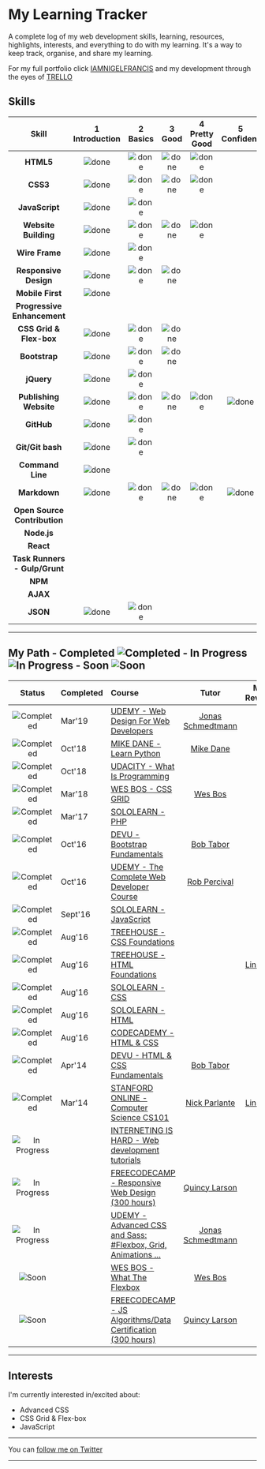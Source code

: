 
# My Learning Tracker 

A complete log of my web development skills, learning, resources, highlights, interests, and everything to do with my learning. It's a way to keep track, organise, and share my learning.

For my full portfolio click [IAMNIGELFRANCIS](https://iamnigelfrancis.com/projects.html) 
and my development through the eyes of [TRELLO](https://trello.com/b/OIZp4RNd/development) 

## Skills

[done]: https://user-images.githubusercontent.com/10099150/48672227-1c8e2980-eb2b-11e8-89ee-07cfaac6399f.png "Done"

|               Skill              | 1<br>Introduction | 2<br>Basics   | 3<br>Good     | 4<br>Pretty Good | 5<br>Confident | 6<br>Awesome    |
|:--------------------------------:|:-----------------:|:-------------:|:-------------:|:----------------:|:--------------:|:---------------:|
|**HTML5**                         | ![done][done]     | ![done][done] | ![done][done] | ![done][done]    |                |                 |
|**CSS3**                          | ![done][done]     | ![done][done] | ![done][done] | ![done][done]    |                |                 |
|**JavaScript**                    | ![done][done]     | ![done][done] |               |                  |                |                 |
|**Website Building**              | ![done][done]     | ![done][done] | ![done][done] | ![done][done]    |                |                 |
|**Wire Frame**                    | ![done][done]     | ![done][done] |               |                  |                |                 |
|**Responsive Design**             | ![done][done]     | ![done][done] | ![done][done] |                  |                |                 |
|**Mobile First**                  | ![done][done]     |               |               |                  |                |                 |
|**Progressive Enhancement**       |                   |               |               |                  |                |                 |
|**CSS Grid & Flex-box**           | ![done][done]     | ![done][done] | ![done][done] |                  |                |                 |
|**Bootstrap**                     | ![done][done]     | ![done][done] | ![done][done] |                  |                |                 |
|**jQuery**                        | ![done][done]     | ![done][done] |               |                  |                |                 |
|**Publishing Website**            | ![done][done]     | ![done][done] | ![done][done] |  ![done][done]   | ![done][done]  |                 |
|**GitHub**                        | ![done][done]     | ![done][done] |               |                  |                |                 |
|**Git/Git bash**                  | ![done][done]     | ![done][done] |               |                  |                |                 |
|**Command Line**                  | ![done][done]     |               |               |                  |                |                 |
|**Markdown**                      | ![done][done]     | ![done][done] | ![done][done] | ![done][done]    | ![done][done]  |                 |
|**Open Source Contribution**      |                   |               |               |                  |                |                 |
|**Node.js**                       |                   |               |               |                  |                |                 |
|**React**                         |                   |               |               |                  |                |                 |
|**Task Runners - Gulp/Grunt**     |                   |               |               |                  |                |                 |
|**NPM**                           |                   |               |               |                  |                |                 |
|**AJAX**                          |                   |               |               |                  |                |                 |
|**JSON**                          | ![done][done]     | ![done][done] |               |                  |                |
----

## My Path - Completed ![Completed][Completed] - In Progress ![In Progress][In Progress] - Soon ![Soon][Soon]

[//]: # (Status images) 

[Completed]: https://user-images.githubusercontent.com/10099150/48672227-1c8e2980-eb2b-11e8-89ee-07cfaac6399f.png "Completed"
[In Progress]: https://user-images.githubusercontent.com/10099150/48672235-329bea00-eb2b-11e8-8af1-908930f14f0e.png "In Progress"
[Soon]: https://user-images.githubusercontent.com/10099150/48672298-1b113100-eb2c-11e8-8d25-b40b13d64637.png "Soon"

|            Status           |  Completed  | Course                                                          | Tutor                     | My Review      |
|:---------------------------:|:---------   |:----------------------------------------------------------------|:-------------------------:|:--------------:|
| ![Completed][Completed]     |  Mar'19     | [UDEMY - Web Design For Web Developers]                         | [Jonas Schmedtmann]       |                |
| ![Completed][Completed]     |  Oct'18     | [MIKE DANE - Learn Python]                                      | [Mike Dane]               |                |
| ![Completed][Completed]     |  Oct'18     | [UDACITY - What Is Programming]                                 |                           |                |
| ![Completed][Completed]     |  Mar'18     | [WES BOS - CSS GRID]                                            | [Wes Bos]                 |                |
| ![Completed][Completed]     |  Mar'17     | [SOLOLEARN - PHP]                                               |                           |                |
| ![Completed][Completed]     |  Oct'16     | [DEVU - Bootstrap Fundamentals]                                 | [Bob Tabor]               |                |
| ![Completed][Completed]     |  Oct'16     | [UDEMY - The Complete Web Developer Course ]                    | [Rob Percival]            |                |
| ![Completed][Completed]     |  Sept'16    | [SOLOLEARN - JavaScript]                                        |                           |                |
| ![Completed][Completed]     |  Aug'16     | [TREEHOUSE - CSS Foundations]                                   |                           |                |
| ![Completed][Completed]     |  Aug'16     | [TREEHOUSE - HTML Foundations]                                  |                           | [Link 02]      |
| ![Completed][Completed]     |  Aug'16     | [SOLOLEARN - CSS]                                               |                           |                |
| ![Completed][Completed]     |  Aug'16     | [SOLOLEARN - HTML]                                              |                           |                |
| ![Completed][Completed]     |  Aug'16     | [CODECADEMY - HTML & CSS]                                       |                           |                |
| ![Completed][Completed]     |  Apr'14     | [DEVU - HTML & CSS Fundamentals]                                | [Bob Tabor]               |                |
| ![Completed][Completed]     |  Mar'14     | [STANFORD ONLINE - Computer Science CS101]                      | [Nick Parlante]           | [Link 01]      |
| ![In Progress][In Progress] |             | [INTERNETING IS HARD - Web development tutorials]               |                           |                |
| ![In Progress][In Progress] |             | [FREECODECAMP - Responsive Web Design (300 hours)]              | [Quincy Larson]           |                |
| ![In Progress][In Progress] |             | [UDEMY - Advanced CSS and Sass: #Flexbox, Grid, Animations ...] | [Jonas Schmedtmann]       |                |
| ![Soon][Soon]               |             | [WES BOS - What The Flexbox]                                    | [Wes Bos]                 |                |
| ![Soon][Soon]               |             | [FREECODECAMP - JS Algorithms/Data Certification (300 hours)]   | [Quincy Larson]           |                |


[//]: # (Reference links to courses)
[UDEMY - Advanced CSS and Sass: #Flexbox, Grid, Animations ...]: https://www.udemy.com/advanced-css-and-sass/learn/v4/content
[UDEMY - Web Design For Web Developers]: https://www.udemy.com/web-design-secrets/
[MIKE DANE - Learn Python]: https://www.mikedane.com/programming-languages/python/
[UDACITY - What Is Programming]: https://eu.udacity.com/course/what-is-programming--ud994
[WES BOS - CSS GRID]: https://cssgrid.io/
[SOLOLEARN - PHP]: https://www.sololearn.com/Course/PHP/
[DEVU - Bootstrap Fundamentals]: https://devu.com/courses/bootstrap-4-fundamentals
[UDEMY - The Complete Web Developer Course ]: https://www.udemy.com/the-complete-web-developer-course-2/
[SOLOLEARN - JavaScript]: https://www.sololearn.com/Course/JavaScript/
[TREEHOUSE - CSS Foundations]: https://www.wiley.com/en-gb/CSS3+Foundations-p-9781118356548                                
[TREEHOUSE - HTML Foundations]: https://www.wiley.com/en-gb/HTML5+Foundations-p-9781118356555                      
[SOLOLEARN - CSS]: https://www.sololearn.com/Course/CSS/
[SOLOLEARN - HTML]: https://www.sololearn.com/Course/HTML/
[CODECADEMY - HTML & CSS]: https://www.codecademy.com/users/IamNigelFrancis/achievements
[DEVU - HTML & CSS Fundamentals]: https://devu.com/courses/html5-and-css3-fundamentals
[STANFORD ONLINE - Computer Science CS101]: https://lagunita.stanford.edu/courses/Engineering/CS101/Summer2014/about

[INTERNETING IS HARD - Web development tutorials]: https://internetingishard.com
[FREECODECAMP - Responsive Web Design (300 hours)]: https://www.freecodecamp.org/iamnigelfrancis/
[UDEMY - Advanced CSS and Sass: #Flexbox, Grid, Animations ...]: https://www.udemy.com/advanced-css-and-sass/

[WES BOS - What The Flexbox]: https://flexbox.io 
[FREECODECAMP - JS Algorithms/Data Certification (300 hours)]: https://learn.freecodecamp.org/javascript-algorithms-and-data-structures/basic-javascript


[//]: # (Reference links to tutors)   

[Jonas Schmedtmann]: https://www.udemy.com/user/jonasschmedtmann/
[Mike Dane]: https://www.mikedane.com/about/
[Wes Bos]: https://wesbos.com/about/
[Nick Parlante]: https://cs.stanford.edu/people/nick/ 
[Bob Tabor]: https://twitter.com/bobtabor?lang=en
[Rob Percival]: https://www.udemy.com/user/robpercival/
[Quincy Larson]: https://twitter.com/ossia

[//]: # (Reference links to review)

[Link 01]: https://iamnigelfrancis.com/posts/stanford/index.html
[Link 02]: https://iamnigelfrancis.com/posts/francis-pizza-company/index.html


----

<!-- 
## Highlights

The most interesting of what I'm watching, reading, and doing:

[**Click here for playlists and tweets. Articles, talks, tutorials, and more**](https://syknapse.github.io/My-Learning-Tracker/)

And here is a chronological log of the highlights of my learning:

[**My Learning Log**](https://github.com/Syknapse/My-Learning-Tracker/blob/master/log.md)

----
-->
## Interests

I'm currently interested in/excited about:

+ Advanced CSS
+ CSS Grid & Flex-box
+ JavaScript

----

You can [follow me on Twitter](https://twitter.com/IamNigelFrancis "@IamNigelFrancis") 

----



